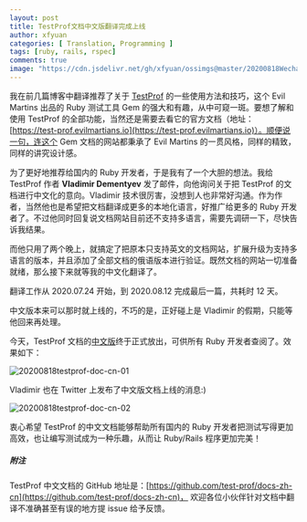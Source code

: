 ```yaml
---
layout: post
title: TestProf文档中文版翻译完成上线
author: xfyuan
categories: [ Translation, Programming ]
tags: [ruby, rails, rspec]
comments: true
image: "https://cdn.jsdelivr.net/gh/xfyuan/ossimgs@master/20200818WechatIMG5.jpeg"
---
```


我在前几篇博客中翻译推荐了关于 [TestProf](https://test-prof.evilmartians.io/) 的一些使用方法和技巧，这个 Evil Martins 出品的 Ruby 测试工具 Gem 的强大和有趣，从中可窥一斑。要想了解和使用 TestProf 的全部功能，当然还是需要去看它的官方文档（地址：[https://test-prof.evilmartians.io](https://test-prof.evilmartians.io)）。顺便说一句，连这个 Gem 文档的网站都秉承了 Evil Martins 的一贯风格，同样的精致，同样的讲究设计感。

为了更好地推荐给国内的 Ruby 开发者，于是我有了一个大胆的想法。我给 TestProf 作者 **Vladimir Dementyev** 发了邮件，向他询问关于把 TestProf 的文档进行中文化的意向。Vladimir 技术很厉害，没想到人也非常好沟通。作为作者，当然他也是希望把文档翻译成更多的本地化语言，好推广给更多的 Ruby 开发者了。不过他同时回复说文档网站目前还不支持多语言，需要先调研一下，尽快告诉我结果。

而他只用了两个晚上，就搞定了把原本只支持英文的文档网站，扩展升级为支持多语言的版本，并且添加了全部文档的俄语版本进行验证。既然文档的网站一切准备就绪，那么接下来就等我的中文化翻译了。

翻译工作从 2020.07.24 开始，到 2020.08.12 完成最后一篇，共耗时 12 天。

中文版本来可以那时就上线的，不巧的是，正好碰上是 Vladimir 的假期，只能等他回来再处理。

今天，TestProf 文档的[中文版](https://test-prof.evilmartians.io/#/zh-cn/)终于正式放出，可供所有 Ruby 开发者查阅了。效果如下：

![20200818testprof-doc-cn-01](https://cdn.jsdelivr.net/gh/xfyuan/ossimgs@master/20200818testprof-doc-cn-01.jpg)

Vladimir 也在 Twitter 上发布了中文版文档上线的消息:)

![20200818testprof-doc-cn-02](https://cdn.jsdelivr.net/gh/xfyuan/ossimgs@master/20200818testprof-doc-cn-02.jpg)

衷心希望 TestProf 的中文文档能够帮助所有国内的 Ruby 开发者把测试写得更加高效，也让编写测试成为一种乐趣，从而让 Ruby/Rails 程序更加完美！

##### 附注

TestProf 中文文档的 GitHub 地址是：[https://github.com/test-prof/docs-zh-cn](https://github.com/test-prof/docs-zh-cn)， 欢迎各位小伙伴针对文档中翻译不准确甚至有误的地方提 issue 给予反馈。